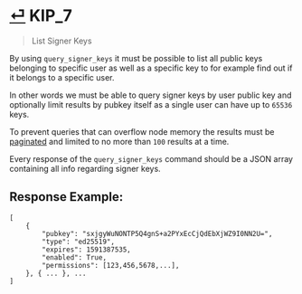 # [⏎](README.md#Roadmap) KIP_7
> List Signer Keys

By using `query_signer_keys` it must be possible to list all public keys belonging to specific user as well as a specific key to for example find out if it belongs to a specific user.

In other words we must be able to query signer keys by user public key and optionally limit results by pubkey itself as a single user can have up to `65536` keys.

To prevent queries that can overflow node memory the results must be [paginated](../rpc/README.md#Pagination) and limited to no more than `100` results at a time.

Every response of the `query_signer_keys` command should be a JSON array containing all info regarding signer keys.

## Response Example:
```
[
    {
        "pubkey": "sxjgyWuNONTP5Q4gnS+a2PYxEcCjQdEbXjWZ9I0NN2U=",
        "type": "ed25519",
        "expires": 1591387535,
        "enabled": True,
        "permissions": [123,456,5678,...],
    }, { ... }, ...
]
```
